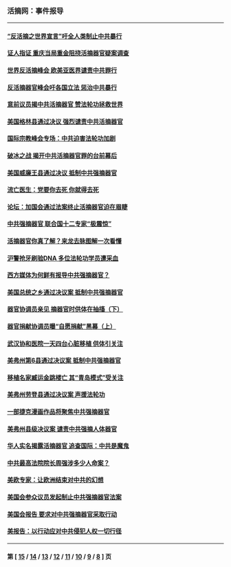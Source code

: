 ### 活摘网：事件报导
---
#### [“反活摘之世界宣言”吁全人类制止中共暴行](../../pages/nf5877/n13259730.md?11030430) 
#### [证人指证 重庆当局重金阻挠活摘器官疑案调查](../../pages/nf5877/n13259127.md?11030430) 
#### [世界反活摘峰会 欧美亚医界谴责中共罪行](../../pages/nf5877/n13253550.md?11030430) 
#### [反活摘器官峰会吁各国立法 惩治中共暴行](../../pages/nf5877/n13245052.md?11030430) 
#### [意前议员揭中共活摘器官 赞法轮功拯救世界](../../pages/nf5877/n13203445.md?11030430) 
#### [美国格林县通过决议 强烈谴责中共活摘器官](../../pages/nf5877/n13119367.md?11030430) 
#### [国际宗教峰会专场：中共迫害法轮功加剧](../../pages/nf5877/n13088279.md?11030430) 
#### [破冰之战 揭开中共活摘器官罪的台前幕后](../../pages/nf5877/n13082457.md?11030430) 
#### [美国威廉王县通过决议 抵制中共强摘器官](../../pages/nf5877/n13056521.md?11030430) 
#### [流亡医生：党要你去死 你就得去死](../../pages/nf5877/n13052835.md?11030430) 
#### [论坛：加国会通过法案终止活摘器官迫在眉睫](../../pages/nf5877/n13029839.md?11030430) 
#### [中共强摘器官 联合国十二专家“极震惊”](../../pages/nf5877/n13024313.md?11030430) 
#### [活摘器官你真了解？来龙去脉图解一次看懂](../../pages/nf5877/n13013820.md?11030430) 
#### [沪警抢牙刷验DNA 多位法轮功学员遭采血](../../pages/nf5877/n12969218.md?11030430) 
#### [西方媒体为何鲜有报导中共强摘器官？](../../pages/nf5877/n12932034.md?11030430) 
#### [美国总统之乡通过决议案 抵制中共强摘器官](../../pages/nf5877/n12908242.md?11030430) 
#### [器官协调员亲见 摘器官时供体在抽搐（下）](../../pages/nf5877/n12898622.md?11030430) 
#### [器官捐献协调员曝“自愿捐献”黑幕（上）](../../pages/nf5877/n12878830.md?11030430) 
#### [武汉协和医院一天四台心脏移植 供体引关注](../../pages/nf5877/n12863175.md?11030430) 
#### [美弗州第6县通过决议案 抵制中共强摘器官](../../pages/nf5877/n12805218.md?11030430) 
#### [移植名家臧运金跳楼亡 其“青岛模式”受关注](../../pages/nf5877/n12803746.md?11030430) 
#### [美弗州劳登县通过决议案 声援法轮功](../../pages/nf5877/n12785715.md?11030430) 
#### [一部捷克漫画作品将聚焦中共强摘器官](../../pages/nf5877/n12785954.md?11030430) 
#### [美弗州县级决议案 谴责中共强摘人体器官](../../pages/nf5877/n12721290.md?11030430) 
#### [华人实名揭露活摘器官 追查国际：中共是魔鬼](../../pages/nf5877/n12691724.md?11030430) 
#### [中共最高法院院长周强涉多少人命案？](../../pages/nf5877/n12678074.md?11030430) 
#### [美欧专家：让欧洲结束对中共的幻想](../../pages/nf5877/n12652921.md?11030430) 
#### [美国会参众议员发起制止中共强摘器官法案](../../pages/nf5877/n12627668.md?11030430) 
#### [美国会报告 要求对中共强摘器官采取行动](../../pages/nf5877/n12448233.md?11030430) 
#### [美报告：以行动应对中共侵犯人权一切行径](../../pages/nf5877/n12443204.md?11030430) 

---
#### 第 [ [15](./15.md?11030430) / [14](./14.md?11030430) / [13](./13.md?11030430) / [12](./12.md?11030430) / [11](./11.md?11030430) / [10](./10.md?11030430) / [9](./9.md?11030430) / [8](./8.md?11030430) ] 页
